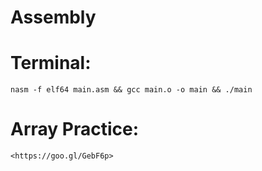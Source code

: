 # Assembly
  
  # Terminal: 
    nasm -f elf64 main.asm && gcc main.o -o main && ./main
    
  # Array Practice:
    <https://goo.gl/GebF6p>
